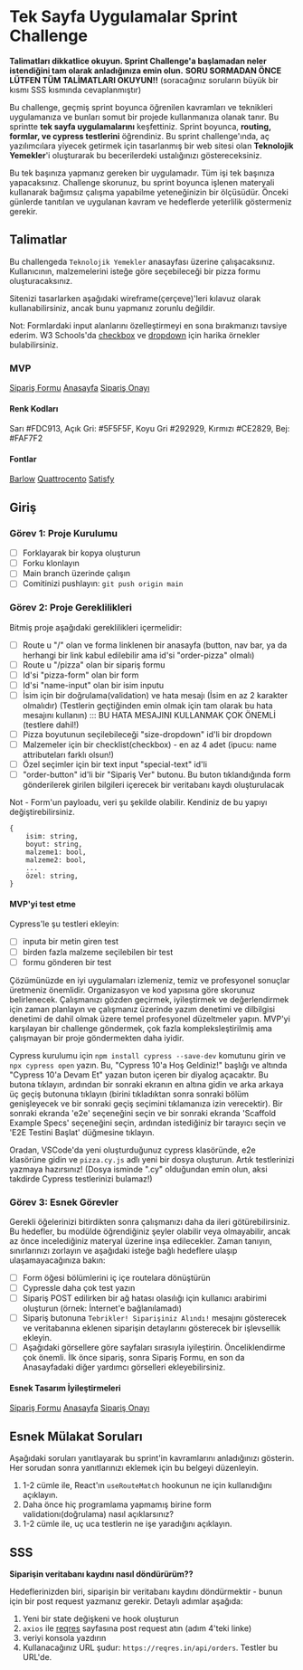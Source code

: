 # Tek Sayfa Uygulamalar Sprint Challenge

**Talimatları dikkatlice okuyun. Sprint Challenge'a başlamadan neler istendiğini tam olarak anladığınıza emin olun.**
**SORU SORMADAN ÖNCE LÜTFEN TÜM TALİMATLARI OKUYUN!!**
(soracağınız soruların büyük bir kısmı SSS kısmında cevaplanmıştır)

Bu challenge, geçmiş sprint boyunca öğrenilen kavramları ve teknikleri uygulamanıza ve bunları somut bir projede kullanmanıza olanak tanır. Bu sprintte **tek sayfa uygulamalarını** keşfettiniz. Sprint boyunca, **routing, formlar, ve cypress testlerini** öğrendiniz. Bu sprint challenge'ında, aç yazılımcılara yiyecek getirmek için tasarlanmış bir web sitesi olan **Teknolojik Yemekler**'i oluşturarak bu becerilerdeki ustalığınızı göstereceksiniz.

Bu tek başınıza yapmanız gereken bir uygulamadır. Tüm işi tek başınıza yapacaksınız. Challenge skorunuz, bu sprint boyunca işlenen materyali kullanarak bağımsız çalışma yapabilme yeteneğinizin bir ölçüsüdür. Önceki günlerde tanıtılan ve uygulanan kavram ve hedeflerde yeterlilik göstermeniz gerekir.

## Talimatlar

Bu challengeda `Teknolojik Yemekler` anasayfası üzerine çalışacaksınız. Kullanıcının, malzemelerini isteğe göre seçebileceği bir pizza formu oluşturacaksınız.

Sitenizi tasarlarken aşağıdaki wireframe(çerçeve)'leri kılavuz olarak kullanabilirsiniz, ancak bunu yapmanız zorunlu değildir.

Not: Formlardaki input alanlarını özelleştirmeyi en sona bırakmanızı tavsiye ederim. W3 Schools'da [checkbox](https://www.w3schools.com/howto/howto_css_custom_checkbox.asp) ve [dropdown](https://www.w3schools.com/howto/howto_custom_select.asp) için harika örnekler bulabilirsiniz.

### MVP

[Sipariş Formu](./interface-designs/MVP-OrderPizza.png)
[Anasayfa](./interface-designs/MVP-Home.png)
[Sipariş Onayı](./interface-designs/MVP-Success.png)

#### Renk Kodları

Sarı #FDC913, Açık Gri: #5F5F5F, Koyu Gri #292929, Kırmızı #CE2829, Bej: #FAF7F2

#### Fontlar

[Barlow](https://fonts.google.com/specimen/Barlow)
[Quattrocento](https://fonts.google.com/specimen/Quattrocento)
[Satisfy](https://fonts.google.com/specimen/Satisfy)

## Giriş

### Görev 1: Proje Kurulumu

- [ ] Forklayarak bir kopya oluşturun
- [ ] Forku klonlayın
- [ ] Main branch üzerinde çalışın
- [ ] Comitinizi pushlayın: `git push origin main`

### Görev 2: Proje Gereklilikleri

Bitmiş proje aşağıdaki gereklilikleri içermelidir:

- [ ] Route u "/" olan ve forma linklenen bir anasayfa (button, nav bar, ya da herhangi bir link kabul edilebilir ama id'si "order-pizza" olmalı)
- [ ] Route u "/pizza" olan bir sipariş formu
- [ ] Id'si "pizza-form" olan bir form
- [ ] Id'si "name-input" olan bir isim inputu
- [ ] İsim için bir doğrulama(validation) ve hata mesajı (İsim en az 2 karakter olmalıdır) (Testlerin geçtiğinden emin olmak için tam olarak bu hata mesajını kullanın) ::: BU HATA MESAJINI KULLANMAK ÇOK ÖNEMLİ (testlere dahil!)
- [ ] Pizza boyutunun seçilebileceği "size-dropdown" id'li bir dropdown
- [ ] Malzemeler için bir checklist(checkbox) - en az 4 adet (ipucu: name attributeları farklı olsun!)
- [ ] Özel seçimler için bir text input "special-text" id'li
- [ ] "order-button" id'li bir "Sipariş Ver" butonu. Bu buton tıklandığında form gönderilerek girilen bilgileri içerecek bir veritabanı kaydı oluşturulacak

Not - Form'un payloadu, veri şu şekilde olabilir. Kendiniz de bu yapıyı değiştirebilirsiniz.

```
{
    isim: string,
    boyut: string,
    malzeme1: bool,
    malzeme2: bool,
    ...
    özel: string,
}
```

#### MVP'yi test etme

Cypress'le şu testleri ekleyin:

- [ ] inputa bir metin giren test
- [ ] birden fazla malzeme seçilebilen bir test
- [ ] formu gönderen bir test

Çözümünüzde en iyi uygulamaları izlemeniz, temiz ve profesyonel sonuçlar üretmeniz önemlidir. Organizasyon ve kod yapısına göre skorunuz belirlenecek.
Çalışmanızı gözden geçirmek, iyileştirmek ve değerlendirmek için zaman planlayın ve çalışmanız üzerinde yazım denetimi ve dilbilgisi denetimi de dahil olmak üzere temel profesyonel düzeltmeler yapın. MVP'yi karşılayan bir challenge göndermek, çok fazla kompleksleştirilmiş ama çalışmayan bir proje göndermekten daha iyidir.

Cypress kurulumu için `npm install cypress --save-dev` komutunu girin ve `npx cypress open` yazın. Bu, "Cypress 10'a Hoş Geldiniz!" başlığı ve altında "Cypress 10'a Devam Et" yazan buton içeren bir diyalog açacaktır. Bu butona tıklayın, ardından bir sonraki ekranın en altına gidin ve arka arkaya üç geçiş butonuna tıklayın (birini tıkladıktan sonra sonraki bölüm genişleyecek ve bir sonraki geçiş seçimini tıklamanıza izin verecektir). Bir sonraki ekranda 'e2e' seçeneğini seçin ve bir sonraki ekranda 'Scaffold Example Specs' seçeneğini seçin, ardından istediğiniz bir tarayıcı seçin ve 'E2E Testini Başlat' düğmesine tıklayın.

Oradan, VSCode'da yeni oluşturduğunuz cypress klasöründe, e2e klasörüne gidin ve `pizza.cy.js` adlı yeni bir dosya oluşturun. Artık testlerinizi yazmaya hazırsınız! (Dosya isminde ".cy" olduğundan emin olun, aksi takdirde Cypress testlerinizi bulamaz!)

### Görev 3: Esnek Görevler

Gerekli öğelerinizi bitirdikten sonra çalışmanızı daha da ileri götürebilirsiniz. Bu hedefler, bu modülde öğrendiğiniz şeyler olabilir veya olmayabilir, ancak az önce incelediğiniz materyal üzerine inşa edilecekler. Zaman tanıyın, sınırlarınızı zorlayın ve aşağıdaki isteğe bağlı hedeflere ulaşıp ulaşamayacağınıza bakın:

- [ ] Form öğesi bölümlerini iç içe routelara dönüştürün
- [ ] Cypressle daha çok test yazın
- [ ] Sipariş POST edilirken bir ağ hatası olasılığı için kullanıcı arabirimi oluşturun (örnek: İnternet'e bağlanılamadı)
- [ ] Sipariş butonuna `Tebrikler! Siparişiniz Alındı!` mesajını gösterecek ve veritabanına eklenen siparişin detaylarını gösterecek bir işlevsellik ekleyin.
- [ ] Aşağıdaki görsellere göre sayfaları sırasıyla iyileştirin. Önceliklendirme çok önemli. İlk önce sipariş, sonra Sipariş Formu, en son da Anasayfadaki diğer yardımcı görselleri ekleyebilirsiniz.

#### Esnek Tasarım İyileştirmeleri

[Sipariş Formu](./interface-designs/Esnek-OrderPizza.png)
[Anasayfa](./interface-designs/Esnek-Home.png)
[Sipariş Onayı](./interface-designs/Esnek-Success.png)

## Esnek Mülakat Soruları

Aşağıdaki soruları yanıtlayarak bu sprint'in kavramlarını anladığınızı gösterin. Her sorudan sonra yanıtlarınızı eklemek için bu belgeyi düzenleyin.

1. 1-2 cümle ile, React'ın `useRouteMatch` hookunun ne için kullanıdığını açıklayın.
2. Daha önce hiç programlama yapmamış birine form validationı(doğrulama) nasıl açıklarsınız?
3. 1-2 cümle ile, uç uca testlerin ne işe yaradığını açıklayın.

## SSS

**Siparişin veritabanı kaydını nasıl döndürürüm??**

Hedeflerinizden biri, siparişin bir veritabanı kaydını döndürmektir - bunun için bir post request yazmanız gerekir. Detaylı adımlar aşağıda:

1. Yeni bir state değişkeni ve hook oluşturun
2. `axios` ile [reqres](https://reqres.in/) sayfasına post request atın (adım 4'teki linke)
3. veriyi konsola yazdırın
4. Kullanacağınız URL şudur: `https://reqres.in/api/orders`. Testler bu URL'de.
